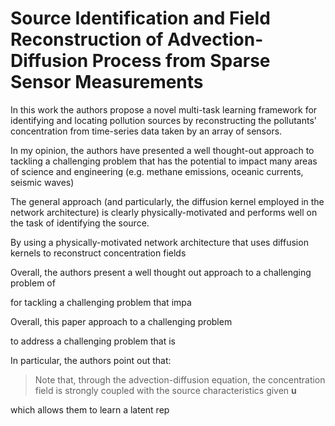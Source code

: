 # Source Identification and Field Reconstruction of Advection-Diffusion Process from Sparse Sensor Measurements

In this work the authors propose a novel multi-task learning framework for identifying and locating pollution sources by reconstructing the pollutants' concentration from time-series data taken by an array of sensors.

In my opinion, the authors have presented a well thought-out approach to tackling a challenging problem that has the potential to impact many areas of science and engineering (e.g. methane emissions, oceanic currents, seismic waves)

The general approach (and particularly, the diffusion kernel employed in the network architecture) is clearly physically-motivated and performs well on the task of identifying the source.





By using a physically-motivated network architecture that uses diffusion kernels to reconstruct concentration fields 

Overall, the authors present a well thought out approach to a challenging problem of

for tackling a challenging problem that impa

Overall, this paper approach to a challenging problem

to address a challenging problem that is

In particular, the authors point out that:

> Note that, through the advection-diffusion equation, the concentration field is strongly coupled with the source characteristics given $\mathbf{u}$

which allows them to learn a latent rep